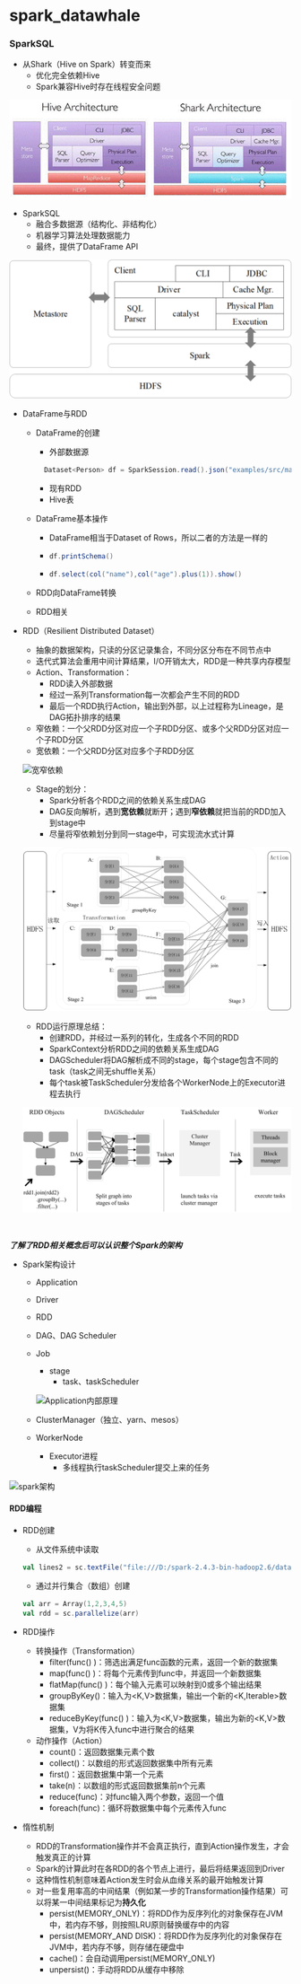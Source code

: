 # spark_datawhale
### SparkSQL

- 从Shark（Hive on Spark）转变而来
  - 优化完全依赖Hive
  - Spark兼容Hive时存在线程安全问题

![arch](https://github.com/zhangchi0923/spark_datawhale/blob/master/images/arch.gif)

- SparkSQL
  - 融合多数据源（结构化、非结构化）
  - 机器学习算法处理数据能力
  - 最终，提供了DataFrame API

![sparksql](https://github.com/zhangchi0923/spark_datawhale/blob/master/images/sparksql.png)



- DataFrame与RDD

  - DataFrame的创建

    - 外部数据源

    ```java
      Dataset<Person> df = SparkSession.read().json("examples/src/main/resources/people.json")
    ```

      

    - 现有RDD
    - Hive表

  - DataFrame基本操作

    - DataFrame相当于Dataset of Rows，所以二者的方法是一样的

    - ```java
      df.printSchema()
      ```

    - ```java
      df.select(col("name"),col("age").plus(1)).show()
      ```

  - RDD向DataFrame转换

  - RDD相关

- RDD（Resilient Distributed Dataset）

  - 抽象的数据架构，只读的分区记录集合，不同分区分布在不同节点中
  - 迭代式算法会重用中间计算结果，I/O开销太大，RDD是一种共享内存模型
  - Action、Transformation：
    - RDD读入外部数据
    - 经过一系列Transformation每一次都会产生不同的RDD
    - 最后一个RDD执行Action，输出到外部，以上过程称为Lineage，是DAG拓扑排序的结果
  - 窄依赖：一个父RDD分区对应一个子RDD分区、或多个父RDD分区对应一个子RDD分区
  - 宽依赖：一个父RDD分区对应多个子RDD分区

  ![宽窄依赖](https://github.com/zhangchi0923/spark_datawhale/tree/master/images)

  

  

  - Stage的划分：
    - Spark分析各个RDD之间的依赖关系生成DAG
    - DAG反向解析，遇到**宽依赖**就断开；遇到**窄依赖**就把当前的RDD加入到stage中
    - 尽量将窄依赖划分到同一stage中，可实现流水式计算

  

  ![stage](https://github.com/zhangchi0923/spark_datawhale/blob/master/images/stage.png)

  

  - RDD运行原理总结：
    - 创建RDD，并经过一系列的转化，生成各个不同的RDD
    - SparkContext分析RDD之间的依赖关系生成DAG
    - DAGScheduler将DAG解析成不同的stage，每个stage包含不同的task（task之间无shuffle关系）
    - 每个task被TaskScheduler分发给各个WorkerNode上的Executor进程去执行

  ![RDD](https://github.com/zhangchi0923/spark_datawhale/blob/master/images/RDD.png)

​	

***了解了RDD相关概念后可以认识整个Spark的架构***

- Spark架构设计

  - Application

  - Driver

  - RDD

  - DAG、DAG Scheduler

  - Job

    - stage
      - task、taskScheduler

    ![Application内部原理](https://github.com/zhangchi0923/spark_datawhale/tree/master/images)

  - ClusterManager（独立、yarn、mesos）

  - WorkerNode

    - Executor进程
      - 多线程执行taskScheduler提交上来的任务

![spark架构](https://github.com/zhangchi0923/spark_datawhale/tree/master/images)

#### RDD编程

- RDD创建

  - 从文件系统中读取

  ```scala
  val lines2 = sc.textFile("file:///D:/spark-2.4.3-bin-hadoop2.6/data.txt")
  ```

  - 通过并行集合（数组）创建

  ```scala
  val arr = Array(1,2,3,4,5)
  val rdd = sc.parallelize(arr)
  ```

- RDD操作

  - 转换操作（Transformation）
    - filter(func() )：筛选出满足func函数的元素，返回一个新的数据集
    - map(func() )：将每个元素传到func中，并返回一个新数据集
    - flatMap(func() )：每个输入元素可以映射到0或多个输出结果
    - groupByKey()：输入为<K,V>数据集，输出一个新的<K,Iterable>数据集
    - reduceByKey(func() )：输入为<K,V>数据集，输出为新的<K,V>数据集，V为将K传入func中进行聚合的结果
  - 动作操作（Action）
    - count()：返回数据集元素个数
    - collect()：以数组的形式返回数据集中所有元素
    - first()：返回数据集中第一个元素
    - take(n)：以数组的形式返回数据集前n个元素
    - reduce(func)：对func输入两个参数，返回一个值
    - foreach(func)：循环将数据集中每个元素传入func

- 惰性机制

  - RDD的Transformation操作并不会真正执行，直到Action操作发生，才会触发真正的计算
  - Spark的计算此时在各RDD的各个节点上进行，最后将结果返回到Driver
  - 这种惰性机制意味着Action发生时会从血缘关系的最开始触发计算
  - 对一些复用率高的中间结果（例如某一步的Transformation操作结果）可以将某一中间结果标记为**持久化**
    - persist(MEMORY_ONLY)：将RDD作为反序列化的对象保存在JVM中，若内存不够，则按照LRU原则替换缓存中的内容
    - persist(MEMORY_AND DISK)：将RDD作为反序列化的对象保存在JVM中，若内存不够，则存储在硬盘中
    - cache()：会自动调用persist(MEMORY_ONLY)
    - unpersist()：手动将RDD从缓存中移除
